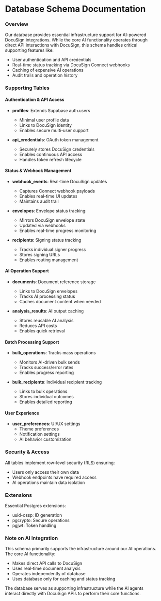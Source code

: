 # Database Schema Documentation

### Overview
Our database provides essential infrastructure support for AI-powered DocuSign integrations. While the core AI functionality operates through direct API interactions with DocuSign, this schema handles critical supporting features like:
- User authentication and API credentials
- Real-time status tracking via DocuSign Connect webhooks
- Caching of expensive AI operations
- Audit trails and operation history

### Supporting Tables

#### Authentication & API Access
- **profiles**: Extends Supabase auth.users
  - Minimal user profile data
  - Links to DocuSign identity
  - Enables secure multi-user support

- **api_credentials**: OAuth token management
  - Securely stores DocuSign credentials
  - Enables continuous API access
  - Handles token refresh lifecycle

#### Status & Webhook Management
- **webhook_events**: Real-time DocuSign updates
  - Captures Connect webhook payloads
  - Enables real-time UI updates
  - Maintains audit trail

- **envelopes**: Envelope status tracking
  - Mirrors DocuSign envelope state
  - Updated via webhooks
  - Enables real-time progress monitoring

- **recipients**: Signing status tracking
  - Tracks individual signer progress
  - Stores signing URLs
  - Enables routing management

#### AI Operation Support
- **documents**: Document reference storage
  - Links to DocuSign envelopes
  - Tracks AI processing status
  - Caches document content when needed

- **analysis_results**: AI output caching
  - Stores reusable AI analysis
  - Reduces API costs
  - Enables quick retrieval

#### Batch Processing Support
- **bulk_operations**: Tracks mass operations
  - Monitors AI-driven bulk sends
  - Tracks success/error rates
  - Enables progress reporting

- **bulk_recipients**: Individual recipient tracking
  - Links to bulk operations
  - Stores individual outcomes
  - Enables detailed reporting

#### User Experience
- **user_preferences**: UI/UX settings
  - Theme preferences
  - Notification settings
  - AI behavior customization

### Security & Access
All tables implement row-level security (RLS) ensuring:
- Users only access their own data
- Webhook endpoints have required access
- AI operations maintain data isolation

### Extensions
Essential Postgres extensions:
- uuid-ossp: ID generation
- pgcrypto: Secure operations
- pgjwt: Token handling

### Note on AI Integration
This schema primarily supports the infrastructure around our AI operations. The core AI functionality:
- Makes direct API calls to DocuSign
- Uses real-time document analysis
- Operates independently of database
- Uses database only for caching and status tracking

The database serves as supporting infrastructure while the AI agents interact directly with DocuSign APIs to perform their core functions.